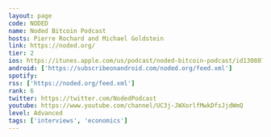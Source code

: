 ```yaml
---
layout: page
code: NODED
name: Noded Bitcoin Podcast
hosts: Pierre Rochard and Michael Goldstein
link: https://noded.org/
tier: 2
ios: https://itunes.apple.com/us/podcast/noded-bitcoin-podcast/id1308074867
android: ['https://subscribeonandroid.com/noded.org/feed.xml']
spotify: 
rss: ['https://noded.org/feed.xml']
rank: 6
twitter: https://twitter.com/NodedPodcast
youtube: https://www.youtube.com/channel/UC3j-JWXorlfMwkDfsJjdWmQ
level: Advanced
tags: ['interviews', 'economics']
---
```

